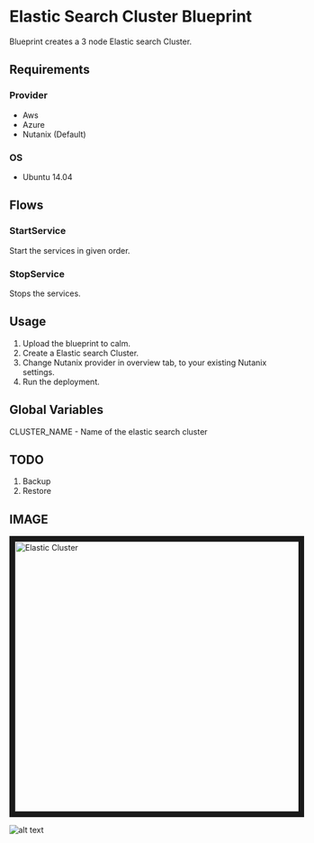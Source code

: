 Elastic Search Cluster Blueprint
=======================

Blueprint creates a 3 node Elastic search Cluster.

Requirements
------------
### Provider
- Aws 
- Azure
- Nutanix (Default)

### OS
- Ubuntu 14.04

Flows
-------
### StartService
Start the services in given order.
### StopService
Stops the services.

Usage
-----
1. Upload the blueprint to calm.
2. Create a Elastic search Cluster.
3. Change Nutanix provider in overview tab, to your existing Nutanix settings.
4. Run the deployment.

Global Variables
-----------------
CLUSTER_NAME - Name of the elastic search cluster

TODO
-----
1. Backup 
2. Restore

IMAGE
-----
<img src="http://s3.amazonaws.com/backup-calm-bucket/calm-github-images/ElasticSearchCluster.png" alt="Elastic Cluster" width="640" height="480" border="10" /></a>

![alt text](http://p5.zdassets.com/hc/settings_assets/663149/200053878/mN1xL8tNpRRq3ws1id2YiA-calm_logo_white.png "Calm.io")
